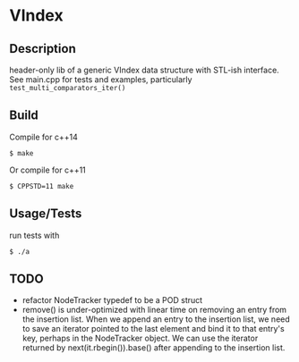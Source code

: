 # VIndex

## Description

header-only lib of a generic VIndex data structure with STL-ish interface. See main.cpp for tests and examples, particularly `test_multi_comparators_iter()`

## Build

Compile for c++14

`$ make`

Or compile for c++11

`$ CPPSTD=11 make`

## Usage/Tests

run tests with

`$ ./a`

## TODO

- refactor NodeTracker typedef to be a POD struct
- remove() is under-optimized with linear time on removing an entry from the insertion list. When we append an entry to the insertion list, we need to save an iterator pointed to the last element and bind it to that entry's key, perhaps in the NodeTracker object. We can use the iterator returned by next(it.rbegin()).base() after appending to the insertion list.
